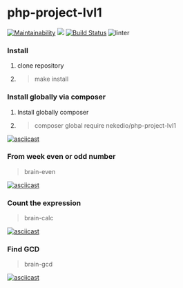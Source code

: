 # php-project-lvl1

[![Maintainability](https://api.codeclimate.com/v1/badges/d3929ac0baeeac57016e/maintainability)](https://codeclimate.com/github/nekedio/php-project-lvl1/maintainability)
<a href="https://codeclimate.com/github/nekedio/php-project-lvl1/test_coverage"><img src="https://api.codeclimate.com/v1/badges/d3929ac0baeeac57016e/test_coverage" /></a>
[![Build Status](https://travis-ci.com/nekedio/php-project-lvl1.svg?branch=master)](https://travis-ci.com/nekedio/php-project-lvl1)
![linter](https://github.com/nekedio/php-project-lvl1/workflows/linter/badge.svg)

### Install

1. clone repository
2. > make install

### Install globally via composer

1. Install globally composer
2. > composer global require nekedio/php-project-lvl1

[![asciicast](https://asciinema.org/a/305159.svg)](https://asciinema.org/a/305159)


### From week even or odd number
> brain-even

[![asciicast](https://asciinema.org/a/304369.svg)](https://asciinema.org/a/304369)


### Count the expression
> brain-calc

[![asciicast](https://asciinema.org/a/305094.svg)](https://asciinema.org/a/305094)

### Find GCD
> brain-gcd

[![asciicast](https://asciinema.org/a/305473.svg)](https://asciinema.org/a/305473)

